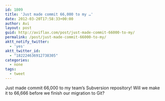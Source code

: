 ```yaml
---
id: 1809
title: 'Just made commit 66,000 to my …'
date: 2012-03-20T17:58:33+00:00
author: Avi
layout: post
guid: http://aviflax.com/post/just-made-commit-66000-to-my/
permalink: /post/just-made-commit-66000-to-my/
aktt_notify_twitter:
  - 'yes'
aktt_twitter_id:
  - "182224636912738305"
categories:
  - none
tags:
  - tweet
---
```

Just made commit 66,000 to my team’s Subversion repository! Will we make it to 66,666 before we finish our migration to Git?